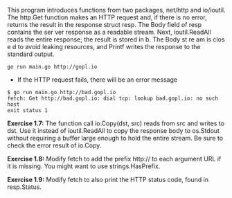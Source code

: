 This program introduces functions from two packages, net/http and io/ioutil. The http.Get function makes an HTTP request and, if there is no error, returns the result in the response struct resp. The Body field of resp contains the ser ver response as a readable stream. Next, ioutil.ReadAll reads the entire response; the result is stored in b. The Body st re am is clos e d to avoid leaking resources, and Printf writes the response to the standard output.

```
go run main.go http://gopl.io
```
- If the HTTP request fails, there will be an error message
```
$ go run main.go http://bad.gopl.io
fetch: Get http://bad.gopl.io: dial tcp: lookup bad.gopl.io: no such host
exit status 1
```
**Exercise 1.7:** The function call io.Copy(dst, src) reads from src and writes to dst. Use it instead of ioutil.ReadAll to copy the response body to os.Stdout without requiring a buffer large enough to hold the entire stream. Be sure to check the error result of io.Copy.

**Exercise 1.8:** Modify fetch to add the prefix http:// to each argument URL if it is missing. You might want to use strings.HasPrefix.

**Exercise 1.9:** Modify fetch to also print the HTTP status code, found in resp.Status.
